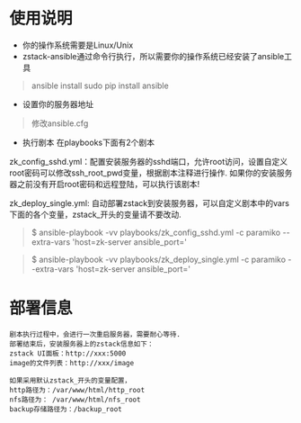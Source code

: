 # 使用说明

- 你的操作系统需要是Linux/Unix
- zstack-ansible通过命令行执行，所以需要你的操作系统已经安装了ansible工具
> ansible install
> sudo pip install ansible

- 设置你的服务器地址
> 修改ansible.cfg

- 执行剧本
在playbooks下面有2个剧本

zk_config_sshd.yml：配置安装服务器的sshd端口，允许root访问，设置自定义root密码可以修改ssh_root_pwd变量，根据剧本注释进行操作. 如果你的安装服务器之前没有开启root密码和远程登陆，可以执行该剧本!

zk_deploy_single.yml: 自动部署zstack到安装服务器，可以自定义剧本中的vars下面的各个变量，zstack_开头的变量请不要改动.


> $ ansible-playbook -vv playbooks/zk_config_sshd.yml -c paramiko --extra-vars 'host=zk-server ansible_port=<ssh-old-port>'

> $ ansible-playbook -vv playbooks/zk_deploy_single.yml -c paramiko  --extra-vars 'host=zk-server ansible_port=<ssh-port>'


# 部署信息
```
剧本执行过程中，会进行一次重启服务器，需要耐心等待.
部署结束后，安装服务器上的zstack信息如下：
zstack UI面板：http://xxx:5000
image的文件列表：http://xxx/image

如果采用默认zstack_开头的变量配置，
http路径为：/var/www/html/http_root
nfs路径为： /var/www/html/nfs_root
backup存储路径为：/backup_root
```
